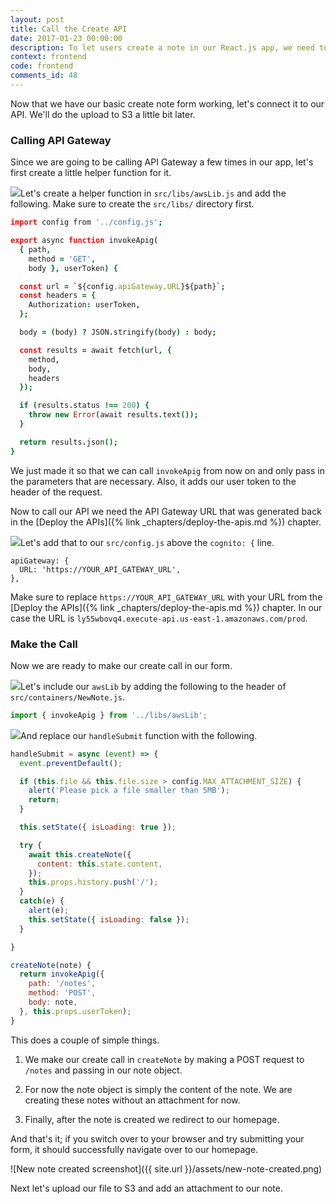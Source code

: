 ```yaml
---
layout: post
title: Call the Create API
date: 2017-01-23 00:00:00
description: To let users create a note in our React.js app, we need to connect our form to our serverless API backend. Since we are using Amazon Cognito User Pool to secure our APIs, we’ll have to send the Cognito JWT user token as the Authorization header along with our request.
context: frontend
code: frontend
comments_id: 48
---
```


Now that we have our basic create note form working, let's connect it to our API. We'll do the upload to S3 a little bit later.

### Calling API Gateway

Since we are going to be calling API Gateway a few times in our app, let's first create a little helper function for it.

<img class="code-marker" src="{{ site.url }}/assets/s.png" />Let's create a helper function in `src/libs/awsLib.js` and add the following. Make sure to create the `src/libs/` directory first.

``` coffee
import config from '../config.js';

export async function invokeApig(
  { path,
    method = 'GET',
    body }, userToken) {

  const url = `${config.apiGateway.URL}${path}`;
  const headers = {
    Authorization: userToken,
  };

  body = (body) ? JSON.stringify(body) : body;

  const results = await fetch(url, {
    method,
    body,
    headers
  });

  if (results.status !== 200) {
    throw new Error(await results.text());
  }

  return results.json();
}
```

We just made it so that we can call `invokeApig` from now on and only pass in the parameters that are necessary. Also, it adds our user token to the header of the request.

Now to call our API we need the API Gateway URL that was generated back in the [Deploy the APIs]({% link _chapters/deploy-the-apis.md %}) chapter.

<img class="code-marker" src="{{ site.url }}/assets/s.png" />Let's add that to our `src/config.js` above the `cognito: {` line.

```
apiGateway: {
  URL: 'https://YOUR_API_GATEWAY_URL',
},
```

Make sure to replace `https://YOUR_API_GATEWAY_URL` with your URL from the [Deploy the APIs]({% link _chapters/deploy-the-apis.md %}) chapter. In our case the URL is `ly55wbovq4.execute-api.us-east-1.amazonaws.com/prod`.

### Make the Call

Now we are ready to make our create call in our form.

<img class="code-marker" src="{{ site.url }}/assets/s.png" />Let's include our `awsLib` by adding the following to the header of `src/containers/NewNote.js`.

``` javascript
import { invokeApig } from '../libs/awsLib';
```

<img class="code-marker" src="{{ site.url }}/assets/s.png" />And replace our `handleSubmit` function with the following.

``` javascript
handleSubmit = async (event) => {
  event.preventDefault();

  if (this.file && this.file.size > config.MAX_ATTACHMENT_SIZE) {
    alert('Please pick a file smaller than 5MB');
    return;
  }

  this.setState({ isLoading: true });

  try {
    await this.createNote({
      content: this.state.content,
    });
    this.props.history.push('/');
  }
  catch(e) {
    alert(e);
    this.setState({ isLoading: false });
  }

}

createNote(note) {
  return invokeApig({
    path: '/notes',
    method: 'POST',
    body: note,
  }, this.props.userToken);
}
```

This does a couple of simple things.

1. We make our create call in `createNote` by making a POST request to `/notes` and passing in our note object.

2. For now the note object is simply the content of the note. We are creating these notes without an attachment for now.

3. Finally, after the note is created we redirect to our homepage.

And that's it; if you switch over to your browser and try submitting your form, it should successfully navigate over to our homepage.

![New note created screenshot]({{ site.url }}/assets/new-note-created.png)

Next let's upload our file to S3 and add an attachment to our note.
